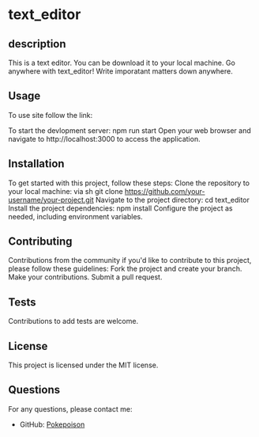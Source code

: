 # text_editor

## description
This is a text editor. You can be download it to your local machine. Go anywhere with text_editor! Write imporatant matters down anywhere.

## Usage
To use site follow the link:

To start the devlopment server: 
    npm run start
Open your web browser and navigate to http://localhost:3000 to access the application.

## Installation
To get started with this project, follow these steps:
    Clone the repository to your local machine:
        via sh
   git clone https://github.com/your-username/your-project.git
   Navigate to the project directory:
        cd text_editor
   Install the project dependencies:
        npm install
   Configure the project as needed, including environment variables.

## Contributing
Contributions from the community if you'd like to contribute to this project, please follow these guidelines:
    Fork the project and create your branch.
    Make your contributions.
    Submit a pull request.

## Tests
Contributions to add tests are welcome.

## License
This project is licensed under the MIT license.

## Questions
For any questions, please contact me:
- GitHub: [Pokepoison](https://github.com/Pokepoison)


